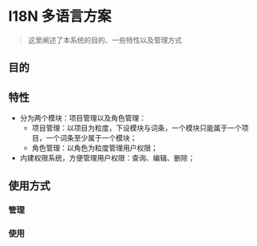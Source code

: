 # I18N 多语言方案

> 这里阐述了本系统的目的、一些特性以及管理方式

## 目的

## 特性

- 分为两个模块：项目管理以及角色管理：
  - 项目管理：以项目为粒度，下设模块与词条，一个模块只能属于一个项目，一个词条至少属于一个模块；
  - 角色管理：以角色为粒度管理用户权限；
- 内建权限系统，方便管理用户权限：查询、编辑、删除；

## 使用方式

### 管理

### 使用
